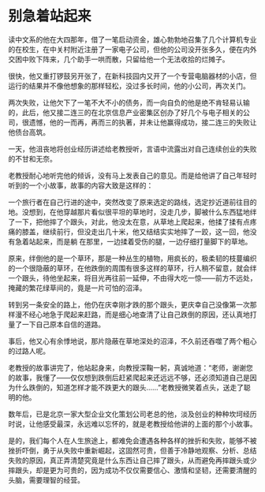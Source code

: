 # 别急着站起来

读中文系的他在大四那年，借了一笔启动资金，雄心勃勃地召集了几个计算机专业的在校生，在中关村附近注册了一家电子公司，但他的公司没开张多久，便在内外交困中败下阵来，几个助手一哄而散，只留给他一个无法收拾的烂摊子。 

很快，他又重打锣鼓另开张了，在新科技园内又开了一个专营电脑器材的小店，但运行的结果并不像他想象的那样轻松，没过多长时间，他的小公司，再次关门。 

两次失败，让他欠下了一笔不大不小的债务，而一向自负的他是绝不肯轻易认输的，此后，他又接二连三的在北京信息产业密集区创办了好几个与电子相关的公司，很遗憾，他的一而再，再而三的执著，并未让他赢得成功，接二连三的失败让他债台高筑。 

一天，他沮丧地将创业经历讲述给老教授听，言语中流露出对自己连续创业的失败的不甘和无奈。 

老教授耐心地听完他的倾诉，没有马上发表自己的意见。而是给他讲了自己年轻时听到的一个小故事，故事的内容大致是这样的： 

一个旅行者在自己行进的途中，突然改变了原来选定的路线，选定抄近道前往目的地。没想到，在他穿越那片看似很平坦的草地时，没走几步，脚被什么东西猛地绊了一下，把他摔了个跟头，对此，他没太在意，从草地上爬起来，他揉了揉有点疼痛的膝盖，继续前行，但没走出几十米，他又结结实实地摔了一跤，这一回，他没有急着站起来，而是躺 在那里，一边揉着受伤的腿，一边仔细打量脚下的草地。 

原来，绊倒他的是一个草环，那是一种丛生的植物，用疯长的，极柔韧的枝蔓编织的一个很隐蔽的草环，在他跌倒的周围有很多这样的草环，行人稍不留意，就会绊一个跟头，待他坐起来，将目光再往前一延伸，不由得大吃一惊——前方不远处，掩藏的繁花绿草间的，竟是一片可怕的沼泽。 

转到另一条安全的路上，他仍在庆幸刚才跌的那个跟头，更庆幸自己没像第一次那样漫不经心地急于爬起来赶路，而是细心地查清了让自己跌倒的原因，还认真地打量了一下自己原本自信的道路。 

事后，他又心有余悸地说，那片隐蔽在草地深处的沼泽，不久前还吞噬了两个粗心的过路人呢。 

老教授的故事讲完了，他站起身来，向教授深鞠一躬，真诚地道：“老师，谢谢您的故事，我懂了——仅仅想到跌倒后赶紧爬起来还远远不够，还必须知道自己是因为什么跌倒的，知道怎样才能不跌更大的跟头……”老教授微笑着点头，送走了聪明的他。 

数年后，已是北京一家大型企业文化策划公司老总的他，淡及创业的种种坎坷经历时说，让他感受最深，永远难以忘怀的，就是老教授给他讲的上面的那个小故事。 

是的，我们每个人在人生旅途上，都难免会遭遇各种各样的挫折和失败，能够不被挫折吓倒，勇于从失败中重新崛起，这固然可贵，但善于冷静地观察、分析、总结失败的原因，真正弄清楚究竟是什么东西让自己摔了跟头，从而避免再摔跟头或少摔跟头，却是更为可贵的，因为成功不仅仅需要信心、激情和坚韧，还需要清醒的头脑，需要理智的经营。
 